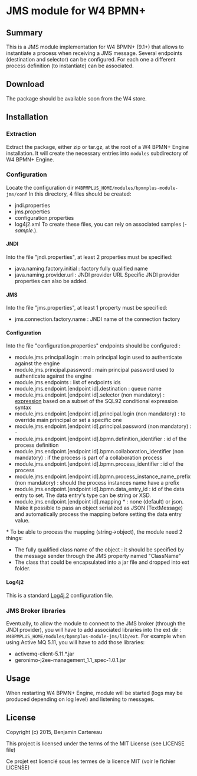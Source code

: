 JMS module for W4 BPMN+
=======================

Summary
-------

This is a JMS module implementation for W4 BPMN+ (9.1+) that allows to instantiate a process when receiving a JMS message.
Several endpoints (destination and selector) can be configured. For each one a different process definition (to instantiate) can be associated.


Download
--------

The package should be available soon from the W4 store.
 

Installation
------------

### Extraction

Extract the package, either zip or tar.gz, at the root of a W4 BPMN+ Engine installation. It will create the necessary entries into `modules` subdirectory of W4 BPMN+ Engine.

### Configuration

Locate the configuration dir `W4BPMPLUS_HOME/modules/bpmnplus-module-jms/conf` 
In this directory, 4 files should be created:
 - jndi.properties
 - jms.properties
 - configuration.properties
 - log4j2.xml
To create these files, you can rely on associated samples (*-sample.*).

#### JNDI

Into the file "jndi.properties", at least 2 properties must be specified:
 - java.naming.factory.initial : factory fully qualified name 
 - java.naming.provider.url : JNDI provider URL
Specific JNDI provider properties can also be added.

#### JMS

Into the file "jms.properties", at least 1 property must be specified:
 - jms.connection.factory.name : JNDI name of the connection factory

#### Configuration

Into the file "configuration.properties" endpoints should be configured :

 - module.jms.principal.login : main principal login used to authenticate against the engine
 - module.jms.principal.password : main principal password used to authenticate against the engine
 - module.jms.endpoints : list of endpoints ids
  - module.jms.endpoint.[endpoint id].destination : queue name
  - module.jms.endpoint.[endpoint id].selector (non mandatory) : [expression](http://docs.oracle.com/cd/E19798-01/821-1841/bncer/index.html "JMS Message Selectors") based on a subset of the SQL92 conditional expression syntax
  - module.jms.endpoint.[endpoint id].principal.login (non mandatory) : to override main principal or set a specific one
  - module.jms.endpoint.[endpoint id].principal.password (non mandatory) : -
  - module.jms.endpoint.[endpoint id].bpmn.definition_identifier : id of the process definition
  - module.jms.endpoint.[endpoint id].bpmn.collaboration_identifier (non mandatory) : if the process is part of a collaboration process
  - module.jms.endpoint.[endpoint id].bpmn.process_identifier : id of the process
  - module.jms.endpoint.[endpoint id].bpmn.process_instance_name_prefix (non mandatory) : should the process instances name have a prefix
  - module.jms.endpoint.[endpoint id].bpmn.data_entry_id : id of the data entry to set. The data entry's type can be string or XSD.
  - module.jms.endpoint.[endpoint id].mapping * : none (default) or json. Make it possible to pass an object serialized as JSON (TextMessage) and automatically process the mapping before setting the data entry value.

\* To be able to process the mapping (string->object), the module need 2 things:
 - The fully qualified class name of the object : it should be specified by the message sender through the JMS property named "ClassName"
 - The class that could be encapsulated into a jar file and dropped into ext folder.

#### Log4j2

This is a standard [Log4j 2](http://logging.apache.org/log4j/2.x/ "Log4j 2.x") configuration file.

### JMS Broker libraries

Eventually, to allow the module to connect to the JMS broker (through the JNDI provider), you will have to add associated libraries into the ext dir : `W4BPMPLUS_HOME/modules/bpmnplus-module-jms/lib/ext`.
For example when using Active MQ 5.11, you will have to add those libraries:
 - activemq-client-5.11.*.jar
 - geronimo-j2ee-management_1.1_spec-1.0.1.jar

Usage
-----

When restarting W4 BPMN+ Engine, module will be started (logs may be produced depending on log level) and listening to messages.


License
-------

Copyright (c) 2015, Benjamin Cartereau

This project is licensed under the terms of the MIT License (see LICENSE file)

Ce projet est licencié sous les termes de la licence MIT (voir le fichier LICENSE)
